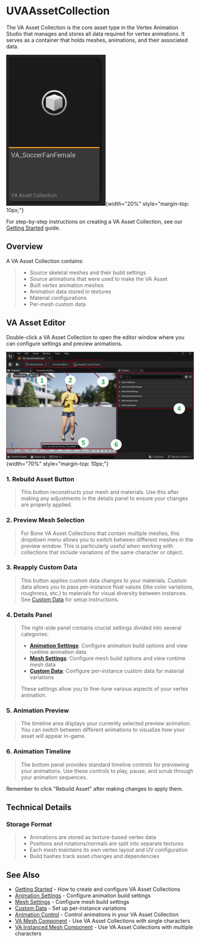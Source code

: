 # UVAAssetCollection

The VA Asset Collection is the core asset type in the Vertex Animation Studio that manages and stores all data required for vertex animations. It serves as a container that holds meshes, animations, and their associated data.

![VA Asset Collection](assets/vaassetcollection.jpg){width="20%" style="margin-top: 10px;"}

For step-by-step instructions on creating a VA Asset Collection, see our [Getting Started](getting-started.md) guide.



## Overview

A VA Asset Collection contains:

> - Source skeletal meshes and their build settings
> - Source animations that were used to make the VA Asset
> - Built vertex animation meshes
> - Animation data stored in textures
> - Material configurations
> - Per-mesh custom data

## VA Asset Editor

Double-click a VA Asset Collection to open the editor window where you can configure settings and preview animations.

![VA Asset Editor Interface](assets/vacollect_02.jpg){width="70%" style="margin-top: 10px;"}

### **1. Rebuild Asset Button**
> This button reconstructs your mesh and materials. Use this after making any adjustments in the details panel to ensure your changes are properly applied.

### **2. Preview Mesh Selection**
> For Bone VA Asset Collections that contain multiple meshes, this dropdown menu allows you to switch between different meshes in the preview window. This is particularly useful when working with collections that include variations of the same character or object.

### **3. Reapply Custom Data**
> This button applies custom data changes to your materials. Custom data allows you to pass per-instance float values (like color variations, roughness, etc.) to materials for visual diversity between instances. See [Custom Data](va-asset-editor-custom-data.md) for setup instructions.

### **4. Details Panel**
> The right-side panel contains crucial settings divided into several categories:
>
> - **[Animation Settings](va-asset-editor-animation.md)**: Configure animation build options and view runtime animation data
> - **[Mesh Settings](va-asset-editor-mesh.md)**: Configure mesh build options and view runtime mesh data  
> - **[Custom Data](va-asset-editor-custom-data.md)**: Configure per-instance custom data for material variations
>
> These settings allow you to fine-tune various aspects of your vertex animation.

### **5. Animation Preview**
> The timeline area displays your currently selected preview animation. You can switch between different animations to visualize how your asset will appear in-game.

### **6. Animation Timeline**
> The bottom panel provides standard timeline controls for previewing your animations. Use these controls to play, pause, and scrub through your animation sequences.

Remember to click "Rebuild Asset" after making changes to apply them.

## Technical Details

### Storage Format
> - Animations are stored as texture-based vertex data
> - Positions and rotations/normals are split into separate textures
> - Each mesh maintains its own vertex layout and UV configuration
> - Build hashes track asset changes and dependencies


## See Also

- [Getting Started](getting-started.md) - How to create and configure VA Asset Collections
- [Animation Settings](va-asset-editor-animation.md) - Configure animation build settings
- [Mesh Settings](va-asset-editor-mesh.md) - Configure mesh build settings
- [Custom Data](va-asset-editor-custom-data.md) - Set up per-instance variations
- [Animation Control](animation-control.md) - Control animations in your VA Asset Collection
- [VA Mesh Component](vertex-anim-mesh-component.md) - Use VA Asset Collections with single characters
- [VA Instanced Mesh Component](vertex-anim-instanced-mesh-component.md) - Use VA Asset Collections with multiple characters

